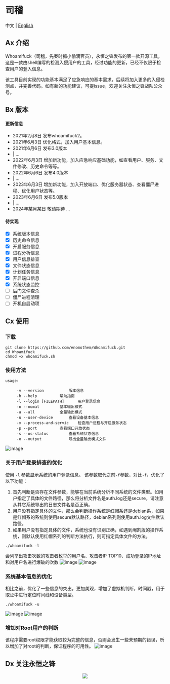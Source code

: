 # 司稽

中文 | [English](https://github.com/enomothem/Whoamifuck/blob/main/README-EN.md) 

## Ax 介绍
<p>Whoamifuck（司稽，先秦时抓小偷滴官员），永恒之锋发布的第一款开源工具，这是一款由shell编写的检测入侵用户的工具，经过功能的更新，已经不仅限于检查用户的登入信息。</p>
<p>该工具目前实现的功能基本满足了应急响应的基本需求，后续将加入更多的入侵检测点，并完善代码。如有新的功能建议，可提issue，欢迎关注永恒之锋战队公众号。</p>


## Bx 版本
#### 更新信息

 * 2021年2月8日 发布whoamifuck2。
 * 2021年6月3日 优化格式，加入用户基本信息。
 * 2021年6月6日 发布3.0版本
 * | ...
 * 2022年6月3日 增加新功能，加入应急响应基础功能，如查看用户、服务、文件修改、历史命令等等。
 * 2022年6月6日 发布4.0版本
 * | ... 
 * 2023年6月3日 增加新功能，加入开放端口、优化服务器状态、查看僵尸进程、优化用户状态等。
 * 2023年6月6日 发布5.0版本
 * | ...
 * 2024年某月某日 敬请期待 ...

#### 待实现

- [x] 系统版本信息
- [x] 历史命令信息
- [x] 开启服务信息
- [x] 进程分析信息
- [x] 用户信息排查
- [x] 文件状态信息
- [x] 计划任务信息
- [x] 开启端口信息
- [x] 系统状态监控
- [ ] 后门文件查杀
- [ ] 僵尸进程清理
- [ ] 开机自启动项

## Cx 使用
### 下载
```
git clone https://github.com/enomothem/Whoamifuck.git
cd Whoamifuck
chmod +x whoamifuck.sh
```
### 使用方法
```
usage:  

	 -v --version			版本信息
 	 -h --help			帮助指南
	 -l --login [FILEPATH]		用户登录信息
	 -n --nomal			基本输出模式
	 -a --all			全量输出模式
	 -u --user-device		查看设备基本信息
	 -x --process-and-servic	检查用户进程与开启服务状态
	 -p --port			查看端口开放状态
	 -s --os-status			查看系统状态信息
	 -o --output			导出全量输出模式文件
```
![image](https://github.com/enomothem/Whoamifuck/assets/45089051/e52200c2-21ed-461a-b329-490e01aa8def)
### 关于用户登录排查的优化
使用 `-l` 参数显示系统的用户登录信息。
该参数取代之前`-f`参数，对比`-f`，优化了以下功能：
1. 首先判断是否存在文件参数，能够在当前系统分析不同系统的文件类型。如用户指定了具体的文件路径，那么将分析文件名是auth.log还是secure，请注意从其它系统导出的日志文件名是否正确。
2. 用户没有指定具体的文件，那么会判断操作系统是红帽系还是debian系，如果是红帽系的系统则使用secure默认路径，debian系列则使用auth.log文件默认路径。
3. 如果用户没有指定具体的文件，系统也没有识别正确，如遇到阉割版的操作系统，则默认使用红帽系列的判断方法执行，则可指定具体文件的方法。
```
./whoamifuck -l
```
会列举出攻击次数的攻击者枚举的用户名、攻击者IP TOP10、成功登录的IP地址和对用户名进行爆破的次数
![image](https://github.com/enomothem/Whoamifuck/assets/45089051/7b13f4d2-d063-4b4d-9399-5b06408e99ff)
![image](https://github.com/enomothem/Whoamifuck/assets/45089051/ae0d0d63-d300-4eb5-9e88-6395de5542a2)
### 系统基本信息的优化
相比之前，优化了一些信息的突出，更加美观，增加了虚拟机判断，时间戳，用于取证中进行定位时间线和设备类型。
```
./whoamifuck -u
```
![image](https://github.com/enomothem/Whoamifuck/assets/45089051/6917bb8d-ccf0-4c6a-a7a3-bb84e9e745ee)
![image](https://github.com/enomothem/Whoamifuck/assets/45089051/188fdd50-5523-42ad-8bd2-486b55a72e95)

### 增加对Root用户的判断
该程序需要root权限才能获取较为完整的信息，否则会发生一些未预期的错误，所以增加了对root的判断，保证程序的可用性。
![image](https://github.com/enomothem/Whoamifuck/assets/45089051/dbbf9a7f-74b1-4df6-8aff-30810b0a6d5a)


## Dx 关注永恒之锋
<p align="center">
  <img src="https://lit.enomothem.com/zhixinghe/20220528141025.jfif">
</p>
